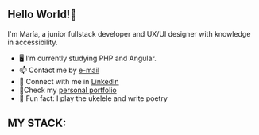 ## Hello World!👋

I'm María, a junior fullstack developer and UX/UI designer with knowledge in accessibility.
- 🖥️ I’m currently studying PHP and Angular.
- 📫 Contact me by [e-mail](soymarialoherr@gmail.com)
- 📄 Connect with me in [LinkedIn](https://www.linkedin.com/in/maria-lopez-herraiz)
- 📍Check my [personal portfolio](soymarialoherr.com)
- 🙊 Fun fact: I play the ukelele and write poetry

## MY STACK:

